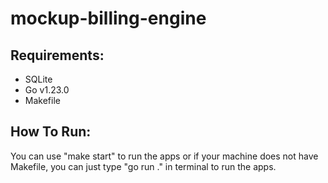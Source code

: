 # mockup-billing-engine

## Requirements:
- SQLite
- Go v1.23.0
- Makefile

## How To Run:
You can use "make start" to run the apps or if your machine does not have Makefile, you can just type "go run ." in terminal to run the apps.